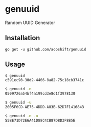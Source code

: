 # genuuid

Random UUID Generator

## Installation

`go get -u github.com/acoshift/genuuid`

## Usage

```bash
$ genuuid
c591ec98-30d2-4466-8a82-75c18cb3741c

$ genuuid -n
0509726a54bf4a199cd3e8d1f3978130

$ genuuid -u
2005F6CD-AE75-4DDD-A83B-62D7F1416843

$ genuuid -n -u
55BE71D72E6A41D88C4CB87D8D3F8B5E
```
